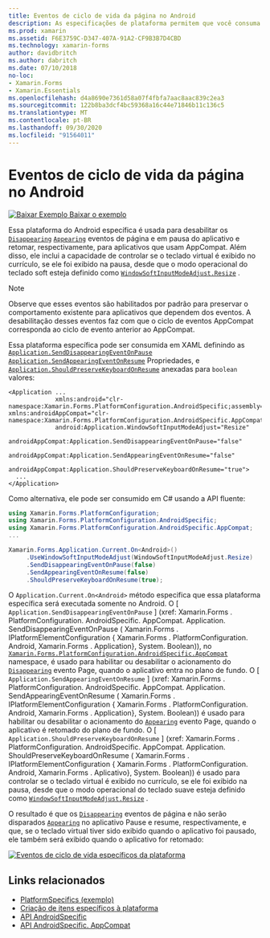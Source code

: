 ```yaml
---
title: Eventos de ciclo de vida da página no Android
description: As especificações de plataforma permitem que você consuma a funcionalidade que só está disponível em uma plataforma específica, sem implementar renderizadores ou efeitos personalizados. Este artigo explica como consumir a plataforma Android específica que desabilita os eventos de página que desaparecem e aparecem em pausa e retomada do aplicativo, respectivamente.
ms.prod: xamarin
ms.assetid: F6E3759C-D347-407A-91A2-CF9B3B7D4CBD
ms.technology: xamarin-forms
author: davidbritch
ms.author: dabritch
ms.date: 07/10/2018
no-loc:
- Xamarin.Forms
- Xamarin.Essentials
ms.openlocfilehash: d4a8690e7361d58a07f4fbfa7aac8aac839c2ea3
ms.sourcegitcommit: 122b8ba3dcf4bc59368a16c44e71846b11c136c5
ms.translationtype: MT
ms.contentlocale: pt-BR
ms.lasthandoff: 09/30/2020
ms.locfileid: "91564011"
---
```

# <a name="page-lifecycle-events-on-android"></a>Eventos de ciclo de vida da página no Android

[![Baixar Exemplo](~/media/shared/download.png) Baixar o exemplo](https://docs.microsoft.com/samples/xamarin/xamarin-forms-samples/userinterface-platformspecifics)

Essa plataforma do Android específica é usada para desabilitar os [`Disappearing`](xref:Xamarin.Forms.Page.Appearing) [`Appearing`](xref:Xamarin.Forms.Page.Appearing) eventos de página e em pausa do aplicativo e retomar, respectivamente, para aplicativos que usam AppCompat. Além disso, ele inclui a capacidade de controlar se o teclado virtual é exibido no currículo, se ele foi exibido na pausa, desde que o modo operacional do teclado soft esteja definido como [`WindowSoftInputModeAdjust.Resize`](xref:Xamarin.Forms.PlatformConfiguration.AndroidSpecific.WindowSoftInputModeAdjust.Resize) .

> [!NOTE]
> Observe que esses eventos são habilitados por padrão para preservar o comportamento existente para aplicativos que dependem dos eventos. A desabilitação desses eventos faz com que o ciclo de eventos AppCompat corresponda ao ciclo de evento anterior ao AppCompat.

Essa plataforma específica pode ser consumida em XAML definindo as [`Application.SendDisappearingEventOnPause`](xref:Xamarin.Forms.PlatformConfiguration.AndroidSpecific.AppCompat.Application.SendDisappearingEventOnPauseProperty) [`Application.SendAppearingEventOnResume`](xref:Xamarin.Forms.PlatformConfiguration.AndroidSpecific.AppCompat.Application.SendAppearingEventOnResumeProperty) Propriedades, e [`Application.ShouldPreserveKeyboardOnResume`](xref:Xamarin.Forms.PlatformConfiguration.AndroidSpecific.AppCompat.Application.ShouldPreserveKeyboardOnResumeProperty) anexadas para `boolean` valores:

```xaml
<Application ...
             xmlns:android="clr-namespace:Xamarin.Forms.PlatformConfiguration.AndroidSpecific;assembly=Xamarin.Forms.Core"             xmlns:androidAppCompat="clr-namespace:Xamarin.Forms.PlatformConfiguration.AndroidSpecific.AppCompat;assembly=Xamarin.Forms.Core"
             android:Application.WindowSoftInputModeAdjust="Resize"
             androidAppCompat:Application.SendDisappearingEventOnPause="false"
             androidAppCompat:Application.SendAppearingEventOnResume="false"
             androidAppCompat:Application.ShouldPreserveKeyboardOnResume="true">
  ...
</Application>
```

Como alternativa, ele pode ser consumido em C# usando a API fluente:

```csharp
using Xamarin.Forms.PlatformConfiguration;
using Xamarin.Forms.PlatformConfiguration.AndroidSpecific;
using Xamarin.Forms.PlatformConfiguration.AndroidSpecific.AppCompat;
...

Xamarin.Forms.Application.Current.On<Android>()
     .UseWindowSoftInputModeAdjust(WindowSoftInputModeAdjust.Resize)
     .SendDisappearingEventOnPause(false)
     .SendAppearingEventOnResume(false)
     .ShouldPreserveKeyboardOnResume(true);
```

O `Application.Current.On<Android>` método especifica que essa plataforma específica será executada somente no Android. O [ `Application.SendDisappearingEventOnPause` ] (xref: Xamarin.Forms . PlatformConfiguration. AndroidSpecific. AppCompat. Application. SendDisappearingEventOnPause ( Xamarin.Forms . IPlatformElementConfiguration { Xamarin.Forms . PlatformConfiguration. Android, Xamarin.Forms . Application}, System. Boolean)), no [`Xamarin.Forms.PlatformConfiguration.AndroidSpecific.AppCompat`](xref:Xamarin.Forms.PlatformConfiguration.AndroidSpecific.AppCompat) namespace, é usado para habilitar ou desabilitar o acionamento do [`Disappearing`](xref:Xamarin.Forms.Page.Appearing) evento Page, quando o aplicativo entra no plano de fundo. O [ `Application.SendAppearingEventOnResume` ] (xref: Xamarin.Forms . PlatformConfiguration. AndroidSpecific. AppCompat. Application. SendAppearingEventOnResume ( Xamarin.Forms . IPlatformElementConfiguration { Xamarin.Forms . PlatformConfiguration. Android, Xamarin.Forms . Application}, System. Boolean)) é usado para habilitar ou desabilitar o acionamento do [`Appearing`](xref:Xamarin.Forms.Page.Appearing) evento Page, quando o aplicativo é retomado do plano de fundo. O [ `Application.ShouldPreserveKeyboardOnResume` ] (xref: Xamarin.Forms . PlatformConfiguration. AndroidSpecific. AppCompat. Application. ShouldPreserveKeyboardOnResume ( Xamarin.Forms . IPlatformElementConfiguration { Xamarin.Forms . PlatformConfiguration. Android, Xamarin.Forms . Aplicativo}, System. Boolean)) é usado para controlar se o teclado virtual é exibido no currículo, se ele foi exibido na pausa, desde que o modo operacional do teclado suave esteja definido como [`WindowSoftInputModeAdjust.Resize`](xref:Xamarin.Forms.PlatformConfiguration.AndroidSpecific.WindowSoftInputModeAdjust.Resize) .

O resultado é que os [`Disappearing`](xref:Xamarin.Forms.Page.Appearing) eventos de página e não serão disparados [`Appearing`](xref:Xamarin.Forms.Page.Appearing) no aplicativo Pause e resume, respectivamente, e que, se o teclado virtual tiver sido exibido quando o aplicativo foi pausado, ele também será exibido quando o aplicativo for retomado:

[![Eventos de ciclo de vida específicos da plataforma](page-lifecycle-events-images/keyboard-on-resume.png)](page-lifecycle-events-images/keyboard-on-resume-large.png#lightbox "Eventos de ciclo de vida específicos da plataforma")

## <a name="related-links"></a>Links relacionados

- [PlatformSpecifics (exemplo)](/samples/xamarin/xamarin-forms-samples/userinterface-platformspecifics)
- [Criação de itens específicos à plataforma](~/xamarin-forms/platform/platform-specifics/index.md#creating-platform-specifics)
- [API AndroidSpecific](xref:Xamarin.Forms.PlatformConfiguration.AndroidSpecific)
- [API AndroidSpecific. AppCompat](xref:Xamarin.Forms.PlatformConfiguration.AndroidSpecific.AppCompat)